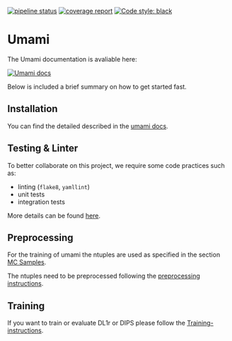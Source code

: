 [![pipeline status](https://gitlab.cern.ch/atlas-flavor-tagging-tools/algorithms/umami/badges/master/pipeline.svg)](https://gitlab.cern.ch/atlas-flavor-tagging-tools/algorithms/umami/-/commits/master) [![coverage report](https://gitlab.cern.ch/atlas-flavor-tagging-tools/algorithms/umami/badges/master/coverage.svg)](https://umami-ci-coverage.web.cern.ch/master/) [![Code style: black](https://img.shields.io/badge/code%20style-black-000000.svg)](https://github.com/psf/black)

# Umami

The Umami documentation is avaliable here:

[![Umami docs](https://img.shields.io/badge/info-documentation-informational)](https://umami.docs.cern.ch/)

Below is included a brief summary on how to get started fast.

## Installation
You can find the detailed described in the [umami docs](https://umami.docs.cern.ch/setup/installation/).


## Testing & Linter

To better collaborate on this project, we require some code practices such as:
- linting (`flake8`, `yamllint`)
- unit tests
- integration tests

More details can be found [here](https://umami.docs.cern.ch/setup/development/).


## Preprocessing

For the training of umami the ntuples are used as specified in the section [MC Samples](https://umami.docs.cern.ch/preprocessing/mc-samples/).

The ntuples need to be preprocessed following the [preprocessing instructions](https://umami.docs.cern.ch/preprocessing/preprocessing/).

## Training

If you want to train or evaluate DL1r or DIPS please follow the [Training-instructions](https://umami.docs.cern.ch/trainings/train-instructions/).
